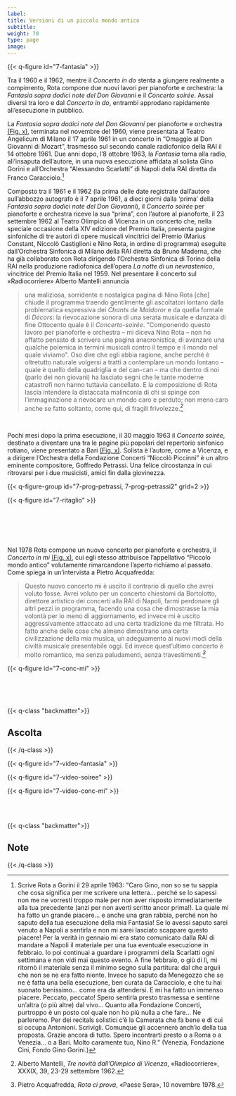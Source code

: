 ```yaml
---
label:
title: Versioni di un piccolo mondo antico
subtitle:
weight: 70
type: page
image:
---
```


{{< q-figure id="7-fantasia" >}}

Tra il 1960 e il 1962, mentre il *Concerto in do* stenta a giungere realmente a compimento, Rota compone due nuovi lavori per pianoforte e orchestra: la *Fantasia sopra dodici note del Don Giovanni* e il *Concerto soirée*. Assai diversi tra loro e dal *Concerto in do*, entrambi approdano rapidamente all’esecuzione in pubblico.

La *Fantasia sopra dodici note del Don Giovanni* per pianoforte e orchestra [(Fig. x)](#7-fantasia), terminata nel novembre del 1960, viene presentata al Teatro Angelicum di Milano il 17 aprile 1961 in un concerto in “Omaggio al Don Giovanni di Mozart”, trasmesso sul secondo canale radiofonico della RAI il 14 ottobre 1961. Due anni dopo, l’8 ottobre 1963, la *Fantasia* torna alla radio, all’insaputa dell’autore, in una nuova esecuzione affidata al solista Gino Gorini e all’Orchestra “Alessandro Scarlatti” di Napoli della RAI diretta da Franco Caracciolo.[^1]

Composto tra il 1961 e il 1962 (la prima delle date registrate dall’autore sull’abbozzo autografo è il 7 aprile 1961, a dieci giorni dalla ‘prima’ della *Fantasia sopra dodici note del Don Giovanni*), il *Concerto soirée* per pianoforte e orchestra riceve la sua “prima”, con l’autore al pianoforte, il 23 settembre 1962 al Teatro Olimpico di Vicenza in un concerto che, nella speciale occasione della XIV edizione del Premio Italia, presenta pagine sinfoniche di tre autori di opere musicali vincitrici del Premio (Marius Constant, Niccolò Castiglioni e Nino Rota, in ordine di programma) eseguite dall’Orchestra Sinfonica di Milano della RAI diretta da Bruno Maderna, che ha già collaborato con Rota dirigendo l’Orchestra Sinfonica di Torino della RAI nella produzione radiofonica dell’opera *La notte di un nevrastenico*, vincitrice del Premio Italia nel 1959. Nel presentare il concerto sul «Radiocorriere» Alberto Mantelli annuncia
>una maliziosa, sorridente e nostalgica pagina di Nino Rota [che] chiude il programma traendo gentilmente gli ascoltatori lontano dalla problematica espressiva dei *Chants de Maldoror* e da quella formale di *Décors*: la rievocazione sonora di una serata musicale e danzata di fine Ottocento quale è il *Concerto-soirée*. "Componendo questo lavoro per pianoforte e orchestra – mi diceva Nino Rota – non ho affatto pensato di scrivere una pagina anacronistica, di avanzare una qualche polemica in termini musicali contro il tempo e il mondo nel quale viviamo". Oso dire che egli abbia ragione, anche perché è oltretutto naturale volgersi a tratti a contemplare un mondo lontano – quale è quello della quadriglia e del can-can – ma che dentro di noi (parlo dei non giovani) ha lasciato segni che le tante moderne catastrofi non hanno tuttavia cancellato. E la composizione di Rota lascia intendere la distaccata malinconia di chi si spinge con l’immaginazione a rievocare un mondo caro e perduto; non meno caro anche se fatto soltanto, come qui, di fragili frivolezze.*[^2]*

<br>

Pochi mesi dopo la prima esecuzione, il 30 maggio 1963 il *Concerto soirée*, destinato a diventare una tra le pagine più popolari del repertorio sinfonico rotiano, viene presentato a Bari [(Fig. x)](#7-prog-petrassi2). Solista è l’autore, come a Vicenza, e a dirigere l’Orchestra della Fondazione Concerti “Niccolò Piccinni” è un altro eminente compositore, Goffredo Petrassi. Una felice circostanza in cui ritrovarsi per i due musicisti, amici fin dalla giovinezza.

{{< q-figure-group id="7-prog-petrassi, 7-prog-petrassi2" grid=2 >}}

{{< q-figure id="7-ritaglio" >}}

<br>
<br>
<br>
<br>

Nel 1978 Rota compone un nuovo concerto per pianoforte e orchestra, il *Concerto in mi* [(Fig. x)](#7-conc-mi), cui egli stesso attribuisce l’appellativo “Piccolo mondo antico” volutamente rimarcandone l’aperto richiamo al passato. Come spiega in un’intervista a Pietro Acquafredda:
 >Questo nuovo concerto mi è uscito il contrario di quello che avrei voluto fosse. Avrei voluto per un concerto chiestomi da Bortolotto, direttore artistico dei concerti alla RAI di Napoli, farmi perdonare gli altri pezzi in programma, facendo una cosa che dimostrasse la mia volontà per lo meno di aggiornamento, ed invece mi è uscito aggressivamente attaccato ad una certa tradizione da me filtrata. Ho fatto anche delle cose che almeno dimostrano una certa civilizzazione della mia musica, un adeguamento ai nuovi modi della civiltà musicale presentabile oggi. Ed invece quest’ultimo concerto è molto romantico, ma senza paludamenti, senza travestimenti.*[^4]*

{{< q-figure id="7-conc-mi" >}}

<br>
<br>
<br>

{{< q-class "backmatter">}}
## Ascolta
{{< /q-class >}}

{{< q-figure id="7-video-fantasia" >}}

{{< q-figure id="7-video-soiree" >}}

{{< q-figure id="7-video-conc-mi" >}}

<br>
<br>

{{< q-class "backmatter">}}
## Note
{{< /q-class >}}

[^1]: Scrive Rota a Gorini il 29 aprile 1963: "Caro Gino, non so se tu sappia che cosa significa per me scrivere una lettera… perché se lo sapessi non me ne vorresti troppo male per non aver risposto immediatamente alla tua precedente (anzi per non averti scritto ancor prima!). La quale mi ha fatto un grande piacere… e anche una gran rabbia, perché non ho saputo della tua esecuzione della mia Fantasia! Se lo avessi saputo sarei venuto a Napoli a sentirla e non mi sarei lasciato scappare questo piacere! Per la verità in gennaio mi era stato comunicato dalla RAI di mandare a Napoli il materiale per una tua eventuale esecuzione in febbraio. Io poi continuai a guardare i programmi della Scarlatti ogni settimana e non vidi mai questo evento. A fine febbraio, o giù di lì, mi ritornò il materiale senza il minimo segno sulla partitura: dal che arguii che non se ne era fatto niente. Invece ho saputo da Menegozzo che se ne è fatta una bella esecuzione, ben curata da Caracciolo, e che tu hai suonato benissimo… come era da attendersi. E mi ha fatto un immenso piacere. Peccato, peccato! Spero sentirla presto trasmessa e sentirne un’altra (o più altre) dal vivo… Quanto alla Fondazione Concerti, purtroppo è un posto col quale non ho più nulla a che fare… Ne parleremo. Per dei recitals solistici c’è la Camerata che fa bene e di cui si occupa Antonioni. Scrivigli. Comunque gli accennerò anch’io della tua proposta. Grazie ancora di tutto. Spero incontrarti presto o a Roma o a Venezia… o a Bari. Molto caramente tuo, Nino R." (Venezia, Fondazione Cini, Fondo Gino Gorini.)
[^2]: Alberto Mantelli, *Tre novità dall’Olimpico di Vicenza*, «Radiocorriere», XXXIX, 39, 23-29 settembre 1962.
[^3]: f. c. [Franco Chieco], *Modernità e romanticismo nel concerto di Petrassi e Rota*, «La Gazzetta del Mezzogiorno», 31 maggio 1963.
[^4]: Pietro Acquafredda, *Rota ci prova*, «Paese Sera», 10 novembre 1978.
